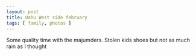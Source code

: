 ```yaml
---
layout: post
title: Oahu West side february
tags: [ family, photos ]
---
```


Some quality time with the majumders. Stolen kids shoes but not as much rain as I thought

<script src="https://cdn.jsdelivr.net/npm/publicalbum@latest/embed-ui.min.js" async></script>
<div class="pa-gallery-player-widget"  style="width:75%; height:480px; display:none;"
  data-link="https://photos.app.goo.gl/Wh26jD7YgEn9xjKo9"
  data-title="Oahu West side february"
  data-description="8 new items added to shared album">
  <object data="https://lh3.googleusercontent.com/7l9HbK0Z2iQWhvjIymSs_JG8-PCOQkcW7EmgzUI2ytnc_hANyFBK4SL0sYmqrEeMX75nSMvHnFGouDVc4K641nsbj1PBhIefuYMsZlWvDuLUr8_cWnUKtUB3ys5lx7LHyRCdTSkf7zk=w1920-h1080"></object>
  <object data="https://lh3.googleusercontent.com/-ibht-m_-iRzR9EDuPmKOv-wxKZTh4jiXr_ibbj3Gbmr4Gppa-7HzzJDG2aqafIj716_hIlGj33MlijIzdPgdrWJh6W7c6i2oNJSyn8HTa7Tj-YE0295eunGAw1wzxOqGM6Mm6Sod5I=w1920-h1080"></object>
  <object data="https://lh3.googleusercontent.com/uQ82PKWyKPX90sYUk2Q4tsmK_qmmVHNxMPFHhQZgb63Gv0eStFKcqxUtLv2cPyESanTbG_QztEekSqLDvCGLKiHajykQDXIBImDHvOvryoVtVvUUrmKwWj_wr2tsHahfl5sLhs2KsD4=w1920-h1080"></object>
  <object data="https://lh3.googleusercontent.com/qJHshT4_pm9PA4DTYo0YUwjYB6KQya0jkB3Qc4K6pymggkSSsr-eWKnhYuwaqKp1XzM3I2fx94F4GJufFDUh6lmuC8iRomi6kCSmT3WG-cvw00PxvpfzYflb7iogT41iewahmjLcHuI=w1920-h1080"></object>
  <object data="https://lh3.googleusercontent.com/bpNcNOvz2k2KQv54YUspWMHHsjWG5jw7n_ZWWP6d6QPiUOXV7UD7Gu6zEiv9KXPL90pHBEURTVGo7PFt_joQXz0L31Yq5xvOmOdDNgm89h_05_GAZbTWgKqZ6x6IH4SHdSR6NXiRTLY=w1920-h1080"></object>
  <object data="https://lh3.googleusercontent.com/bij_zUPL4l8wip_-Q23dfOCUnULxaATagCGlB4bNSf5bt10XzB74NGTZWQlCMUvk2SWL9xaIgSwRAsHiRZs9wUesCe-n9pr_f45Radh_DiHn2_6YUnRD4Aibe9eE8f7oBEwJ8tKwg1I=w1920-h1080"></object>
  <object data="https://lh3.googleusercontent.com/DmzAzF6AzP9Z6qXdolbX3PvSXxf7oEpbZrKCX_4vJwt56e9KrPSi3LcmmXinkS1pASbLh35jsMUktJeuFxGNcPyJCtdLXLT2HNydtgk3oi3BSBNeMlv3DGNopNPuGV2Fv8ewSZ45oAE=w1920-h1080"></object>
  <object data="https://lh3.googleusercontent.com/LWdRCG_KGZRXl-1s2d-_WOp5d4jASC3ErYxQw0qskeh2DpRhkPnHB4dnqoE_QCx9y6xnZgMi7CN-YocvJseCRledRWoyUQzo0yKZjjXRsmkBkYCzktRBfPxoDHvayLrM7FqugnmWyP0=w1920-h1080"></object>
</div>


